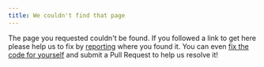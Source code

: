 ```yaml
---
title: We couldn't find that page
---
```


The page you requested couldn't be found. If you followed a link to get here please help us to fix
by [reporting](/contact-us) where you found it. You can even
<a href="{{ site.github.repository_url }}/tree/main/docs/" target="_BLANK">fix the code for yourself</a>
and submit a Pull Request to help us resolve it!
